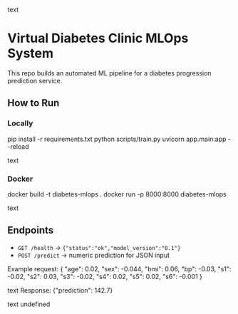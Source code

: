 text
# Virtual Diabetes Clinic MLOps System

This repo builds an automated ML pipeline for a diabetes progression prediction service.

## How to Run
### Locally
pip install -r requirements.txt
python scripts/train.py
uvicorn app.main:app --reload

text

### Docker
docker build -t diabetes-mlops .
docker run -p 8000:8000 diabetes-mlops

text

## Endpoints
- `GET /health` → `{"status":"ok","model_version":"0.1"}`
- `POST /predict` → numeric prediction for JSON input

Example request:
{
"age": 0.02,
"sex": -0.044,
"bmi": 0.06,
"bp": -0.03,
"s1": -0.02,
"s2": 0.03,
"s3": -0.02,
"s4": 0.02,
"s5": 0.02,
"s6": -0.001
}

text
Response:
{"prediction": 142.7}

text
undefined
